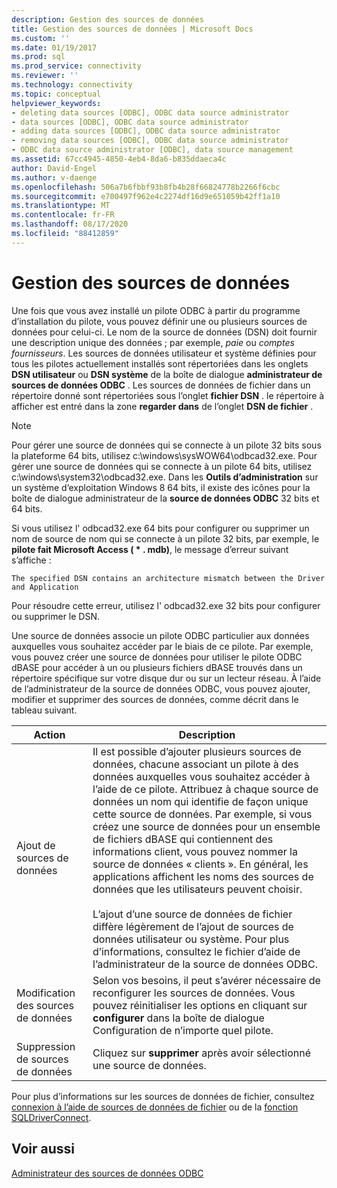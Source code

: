 ```yaml
---
description: Gestion des sources de données
title: Gestion des sources de données | Microsoft Docs
ms.custom: ''
ms.date: 01/19/2017
ms.prod: sql
ms.prod_service: connectivity
ms.reviewer: ''
ms.technology: connectivity
ms.topic: conceptual
helpviewer_keywords:
- deleting data sources [ODBC], ODBC data source administrator
- data sources [ODBC], ODBC data source administrator
- adding data sources [ODBC], ODBC data source administrator
- removing data sources [ODBC], ODBC data source administrator
- ODBC data source administrator [ODBC], data source management
ms.assetid: 67cc4945-4850-4eb4-8da6-b835ddaeca4c
author: David-Engel
ms.author: v-daenge
ms.openlocfilehash: 506a7b6fbbf93b8fb4b28f66824778b2266f6cbc
ms.sourcegitcommit: e700497f962e4c2274df16d9e651059b42ff1a10
ms.translationtype: MT
ms.contentlocale: fr-FR
ms.lasthandoff: 08/17/2020
ms.locfileid: "88412859"
---
```

# <a name="managing-data-sources"></a>Gestion des sources de données
Une fois que vous avez installé un pilote ODBC à partir du programme d’installation du pilote, vous pouvez définir une ou plusieurs sources de données pour celui-ci. Le nom de la source de données (DSN) doit fournir une description unique des données ; par exemple, *paie* ou *comptes fournisseurs*. Les sources de données utilisateur et système définies pour tous les pilotes actuellement installés sont répertoriées dans les onglets **DSN utilisateur** ou **DSN système** de la boîte de dialogue **administrateur de sources de données ODBC** . Les sources de données de fichier dans un répertoire donné sont répertoriées sous l’onglet **fichier DSN** . le répertoire à afficher est entré dans la zone **regarder dans** de l’onglet **DSN de fichier** .  
  
> [!NOTE]  
>  Pour gérer une source de données qui se connecte à un pilote 32 bits sous la plateforme 64 bits, utilisez c:\windows\sysWOW64\odbcad32.exe. Pour gérer une source de données qui se connecte à un pilote 64 bits, utilisez c:\windows\system32\odbcad32.exe. Dans les **Outils d’administration** sur un système d’exploitation Windows 8 64 bits, il existe des icônes pour la boîte de dialogue administrateur de la **source de données ODBC** 32 bits et 64 bits.  
  
 Si vous utilisez l' odbcad32.exe 64 bits pour configurer ou supprimer un nom de source de nom qui se connecte à un pilote 32 bits, par exemple, le **pilote fait Microsoft Access ( \* . mdb)**, le message d’erreur suivant s’affiche :  
  
```  
The specified DSN contains an architecture mismatch between the Driver and Application  
```  
  
 Pour résoudre cette erreur, utilisez l' odbcad32.exe 32 bits pour configurer ou supprimer le DSN.  
  
 Une source de données associe un pilote ODBC particulier aux données auxquelles vous souhaitez accéder par le biais de ce pilote. Par exemple, vous pouvez créer une source de données pour utiliser le pilote ODBC dBASE pour accéder à un ou plusieurs fichiers dBASE trouvés dans un répertoire spécifique sur votre disque dur ou sur un lecteur réseau. À l’aide de l’administrateur de la source de données ODBC, vous pouvez ajouter, modifier et supprimer des sources de données, comme décrit dans le tableau suivant.  
  
|Action|Description|  
|------------|-----------------|  
|Ajout de sources de données|Il est possible d’ajouter plusieurs sources de données, chacune associant un pilote à des données auxquelles vous souhaitez accéder à l’aide de ce pilote. Attribuez à chaque source de données un nom qui identifie de façon unique cette source de données. Par exemple, si vous créez une source de données pour un ensemble de fichiers dBASE qui contiennent des informations client, vous pouvez nommer la source de données « clients ». En général, les applications affichent les noms des sources de données que les utilisateurs peuvent choisir.<br /><br /> L’ajout d’une source de données de fichier diffère légèrement de l’ajout de sources de données utilisateur ou système. Pour plus d’informations, consultez le fichier d’aide de l’administrateur de la source de données ODBC.|  
|Modification des sources de données|Selon vos besoins, il peut s’avérer nécessaire de reconfigurer les sources de données. Vous pouvez réinitialiser les options en cliquant sur **configurer** dans la boîte de dialogue Configuration de n’importe quel pilote.|  
|Suppression de sources de données|Cliquez sur **supprimer** après avoir sélectionné une source de données.|  
  
 Pour plus d’informations sur les sources de données de fichier, consultez [connexion à l’aide de sources de données de fichier](../../odbc/reference/develop-app/connecting-using-file-data-sources.md) ou de la [fonction SQLDriverConnect](../../odbc/reference/syntax/sqldriverconnect-function.md).  
  
## <a name="see-also"></a>Voir aussi  
 [Administrateur des sources de données ODBC](../../odbc/admin/odbc-data-source-administrator.md)
